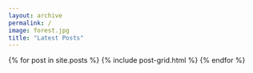 ```yaml
---
layout: archive
permalink: /
image: forest.jpg
title: "Latest Posts"
---
```





<div class="tiles">
{% for post in site.posts %}
	{% include post-grid.html %}
{% endfor %}
</div><!-- /.tiles -->
